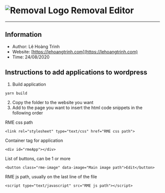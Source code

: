 ﻿
# ![Removal Logo](https://removal.ai/wp-content/uploads/2020/03/fasion.png) Removal Editor
---
## Information
- Author: Lê Hoàng Trình
- Website: [https://lehoangtrinh.com](https://lehoangtrinh.com)
- Time: 24/08/2020

## Instructions to add applications to wordpress
1. Build application
```
yarn build
```
2. Copy the folder to the website you want
3. Add to the page you want to insert the html code snippets in the following order

RME css path
```
<link rel="stylesheet" type="text/css" href="RME css path">
```

Container tag for application
```
<div id="rmeApp"></div>
```

List of buttons, can be 1 or more
```
<button class="rme-image" data-image="Main image path">Edit</button>
```

RME js path, usually on the last line of the file
```
<script type="text/javascript" src="RME js path"></script>
```